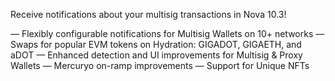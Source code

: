 Receive notifications about your multisig transactions in Nova 10.3!

— Flexibly configurable notifications for Multisig Wallets on 10+ networks
— Swaps for popular EVM tokens on Hydration: GIGADOT, GIGAETH, and aDOT
— Enhanced detection and UI improvements for Multisig & Proxy Wallets
— Mercuryo on-ramp improvements
— Support for Unique NFTs